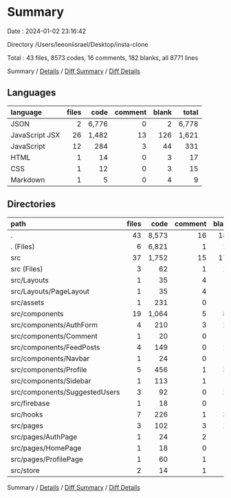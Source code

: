 # Summary

Date : 2024-01-02 23:16:42

Directory /Users/leeoniisrael/Desktop/insta-clone

Total : 43 files,  8573 codes, 16 comments, 182 blanks, all 8771 lines

Summary / [Details](details.md) / [Diff Summary](diff.md) / [Diff Details](diff-details.md)

## Languages
| language | files | code | comment | blank | total |
| :--- | ---: | ---: | ---: | ---: | ---: |
| JSON | 2 | 6,776 | 0 | 2 | 6,778 |
| JavaScript JSX | 26 | 1,482 | 13 | 126 | 1,621 |
| JavaScript | 12 | 284 | 3 | 44 | 331 |
| HTML | 1 | 14 | 0 | 3 | 17 |
| CSS | 1 | 12 | 0 | 3 | 15 |
| Markdown | 1 | 5 | 0 | 4 | 9 |

## Directories
| path | files | code | comment | blank | total |
| :--- | ---: | ---: | ---: | ---: | ---: |
| . | 43 | 8,573 | 16 | 182 | 8,771 |
| . (Files) | 6 | 6,821 | 1 | 12 | 6,834 |
| src | 37 | 1,752 | 15 | 170 | 1,937 |
| src (Files) | 3 | 62 | 1 | 15 | 78 |
| src/Layouts | 1 | 35 | 4 | 6 | 45 |
| src/Layouts/PageLayout | 1 | 35 | 4 | 6 | 45 |
| src/assets | 1 | 231 | 0 | 7 | 238 |
| src/components | 19 | 1,064 | 5 | 88 | 1,157 |
| src/components/AuthForm | 4 | 210 | 3 | 20 | 233 |
| src/components/Comment | 1 | 20 | 0 | 3 | 23 |
| src/components/FeedPosts | 4 | 149 | 0 | 18 | 167 |
| src/components/Navbar | 1 | 24 | 0 | 2 | 26 |
| src/components/Profile | 5 | 456 | 1 | 30 | 487 |
| src/components/Sidebar | 1 | 113 | 1 | 4 | 118 |
| src/components/SuggestedUsers | 3 | 92 | 0 | 11 | 103 |
| src/firebase | 1 | 18 | 0 | 3 | 21 |
| src/hooks | 7 | 226 | 1 | 34 | 261 |
| src/pages | 3 | 102 | 3 | 13 | 118 |
| src/pages/AuthPage | 1 | 24 | 2 | 4 | 30 |
| src/pages/HomePage | 1 | 18 | 0 | 2 | 20 |
| src/pages/ProfilePage | 1 | 60 | 1 | 7 | 68 |
| src/store | 2 | 14 | 1 | 4 | 19 |

Summary / [Details](details.md) / [Diff Summary](diff.md) / [Diff Details](diff-details.md)